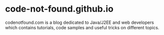 # code-not-found.github.io
codenotfound.com is a blog dedicated to Java/J2EE and web developers which contains tutorials, code samples and useful tricks on different topics.

